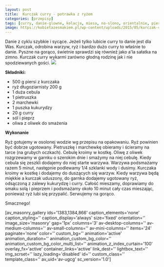 ```yaml
---
layout: post
title:  Kurczak curry - potrawka z ryżem
categories: [przepisy]
tags: [curry, danie-glowne, kolacja, miesa, na-slono, orientalnie, piers-z-kurczaka, przepisy, ryz]
image: https://kobietazesmakiem.pl/wp-content/uploads/2015/05/kurczak-curry.jpg
---
```

Danie z cyklu szybkie i sycące. Jeżeli tylko lubicie curry to danie jest dla Was. Kurczak, odrobina warzyw, ryż i bardzo dużo curry to właśnie to danie. Pyszne na gorąco, świetnie sprawdzi się również jako a'la sałatka na zimno. Kurczak curry wykarmi zarówno głodną rodzinę jak i nie spodziewanych gości.
![](https://kobietazesmakiem.pl/wp-content/uploads/2015/05/kurczak-curry-1-300x225.jpg)



**Składniki:**


* 500 g piersi z kurczaka
* ryż długoziarnisty 200 g
* 1 duża cebula
* 1 pietruszka
* 2 marchewki
* 1 puszka kukurydzy
* 20 g curry
* sól i pieprz
* oliwa z oliwek do smażenia


**Wykonanie**

Ryż gotujemy w osolonej wodzie wg przepisu na opakowaniu. Ryż powinien być dobrze ugotowany. Pietruszkę i marchewkę obieramy i ścieramy na tarce (na grubych oczkach). Cebulę kroimy w kostkę. Oliwę z oliwek rozgrzewamy w garnku o szerokim dnie i smażymy na niej cebulę. Kiedy cebula się zeszkli dodajemy do niej starte warzywa. Warzywa podsmażamy razem 5 minut, następnie podlewamy 1/4 szklanki wody i dusimy. Kurczaka kroimy w kostkę i dodajemy do duszących się warzyw. Kiedy warzywa będą miękkie a kurczak uduszony, do garnka dodajemy ugotowany ryż, odsączoną z zalewy kukurydzę i curry. Całość mieszamy, doprawiamy do smaku solą i pieprzem i podsmażamy około 10 minut cały czas mieszając, ponieważ ryż lubi się przypalić. Serwujemy na gorąco.

Smacznego!

[av\_masonry\_gallery ids='1383,1384,866' caption\_elements='none' caption\_styling='' caption\_display='always' size='fixed' orientation='' image\_size='masonry' gap='1px' columns='3' av-desktop-columns='' av-medium-columns='' av-small-columns='' av-mini-columns='' items='24' paginate='none' color='' custom\_bg='' animation='active' animation\_duration='' animation\_custom\_bg\_color='' animation\_custom\_bg\_color\_multi\_list='' animation\_z\_index\_curtain='100' overlay\_fx='active' container\_links='active' link\_dest='' lightbox\_text='' img\_scrset='' lazy\_loading='disabled' id='' custom\_class='' template\_class='' av\_uid='av-ugcg' sc\_version='1.0']
    
